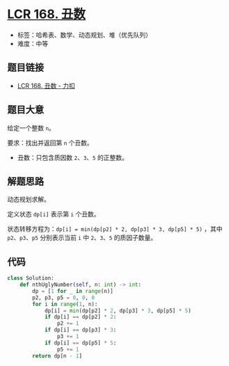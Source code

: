# [LCR 168. 丑数](https://leetcode.cn/problems/chou-shu-lcof/)

- 标签：哈希表、数学、动态规划、堆（优先队列）
- 难度：中等

## 题目链接

- [LCR 168. 丑数 - 力扣](https://leetcode.cn/problems/chou-shu-lcof/)

## 题目大意

给定一个整数 `n`。

要求：找出并返回第 `n` 个丑数。

- 丑数：只包含质因数 `2`、`3`、`5` 的正整数。

## 解题思路

动态规划求解。

定义状态 `dp[i]` 表示第 `i` 个丑数。

状态转移方程为：`dp[i] = min(dp[p2] * 2, dp[p3] * 3, dp[p5] * 5)` ，其中 `p2`、`p3`、`p5` 分别表示当前 `i` 中  `2`、`3`、`5` 的质因子数量。

## 代码

```python
class Solution:
    def nthUglyNumber(self, n: int) -> int:
        dp = [1 for _ in range(n)]
        p2, p3, p5 = 0, 0, 0
        for i in range(1, n):
            dp[i] = min(dp[p2] * 2, dp[p3] * 3, dp[p5] * 5)
            if dp[i] == dp[p2] * 2:
                p2 += 1
            if dp[i] == dp[p3] * 3:
                p3 += 1
            if dp[i] == dp[p5] * 5:
                p5 += 1
        return dp[n - 1]
```

